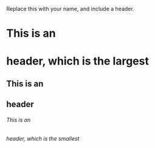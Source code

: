 Replace this with your name, and include a header.






# This is an <h1> header, which is the largest
## This is an <h2> header
###### This is an <h6> header, which is the smallest
